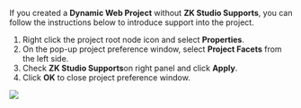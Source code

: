 If you created a **Dynamic Web Project** without **ZK Studio Supports**,
you can follow the instructions below to introduce support into the
project.

1.  Right click the project root node icon and select **Properties**.
2.  On the pop-up project preference window, select **Project Facets**
    from the left side.
3.  Check **ZK Studio Supports**on right panel and click **Apply**.
4.  Click **OK** to close project preference window.

![]({{site.baseUrl}}/zk_studio_essentials/addZKtoExistProject_1.png)
